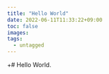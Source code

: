 ```yaml
---
title: "Hello World"
date: 2022-06-11T11:33:22+09:00
toc: false
images:
tags:
  - untagged
---
```


+# Hello World.
